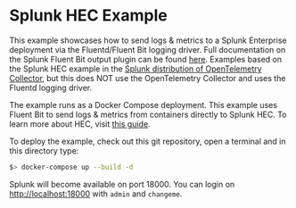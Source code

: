 # Splunk HEC Example

This example showcases how to send logs & metrics to a Splunk Enterprise deployment via the Fluentd/Fluent Bit logging driver. Full documentation on the Splunk Fluent Bit output plugin can be found [here](https://docs.fluentbit.io/manual/pipeline/outputs/splunk). Examples based on the Splunk HEC example in the [Splunk distribution of OpenTelemetry Collector](https://github.com/signalfx/splunk-otel-collector/tree/main/examples/splunk-hec), but this does NOT use the OpenTelemetry Collector and uses the Fluentd logging driver.

The example runs as a Docker Compose deployment. This example uses Fluent Bit to send logs & metrics from containers directly to Splunk HEC. To learn more about HEC, visit [this guide](https://dev.splunk.com/enterprise/docs/dataapps/httpeventcollector/).

To deploy the example, check out this git repository, open a terminal and in this directory type:
```bash
$> docker-compose up --build -d
```

Splunk will become available on port 18000. You can login on [http://localhost:18000](http://localhost:18000) with `admin` and `changeme`.